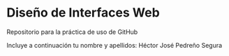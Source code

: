 # Diseño de Interfaces Web
Repositorio para la práctica de uso de GitHub

Incluye a continuación tu nombre y apellidos:
Héctor José Pedreño Segura